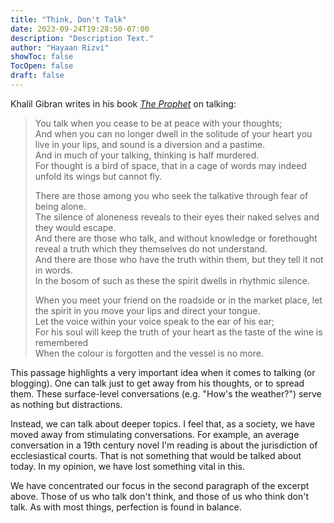 ```yaml
---
title: "Think, Don't Talk"
date: 2023-09-24T19:28:50-07:00
description: "Description Text."
author: "Hayaan Rizvi"
showToc: false
TocOpen: false
draft: false
---
```


Khalil Gibran writes in his book [_The Prophet_](https://en.wikipedia.org/wiki/The_Prophet_(book)) on talking:

> You talk when you cease to be at peace with your thoughts;\
> And when you can no longer dwell in the solitude of your heart you live in your lips, and sound is a diversion and a pastime.\
> And in much of your talking, thinking is half murdered.\
> For thought is a bird of space, that in a cage of words may indeed unfold its wings but cannot fly.
> 
> There are those among you who seek the talkative through fear of being alone.\
> The silence of aloneness reveals to their eyes their naked selves and they would escape.\
> And there are those who talk, and without knowledge or forethought reveal a truth which they themselves do not understand.\
> And there are those who have the truth within them, but they tell it not in words.\
> In the bosom of such as these the spirit dwells in rhythmic silence.
> 
> When you meet your friend on the roadside or in the market place, let the spirit in you move your lips and direct your tongue.\
> Let the voice within your voice speak to the ear of his ear;\
> For his soul will keep the truth of your heart as the taste of the wine is remembered\
> When the colour is forgotten and the vessel is no more.

This passage highlights a very important idea when it comes to talking (or blogging). One can talk just to get away from his thoughts, or to spread them. These surface-level conversations (e.g. "How's the weather?") serve as nothing but distractions.

Instead, we can talk about deeper topics. I feel that, as a society, we have moved away from stimulating conversations. For example, an average conversation in a 19th century novel I'm reading is about the jurisdiction of ecclesiastical courts. That is not something that would be talked about today. In my opinion, we have lost something vital in this.

We have concentrated our focus in the second paragraph of the excerpt above. Those of us who talk don't think, and those of us who think don't talk. As with most things, perfection is found in balance.